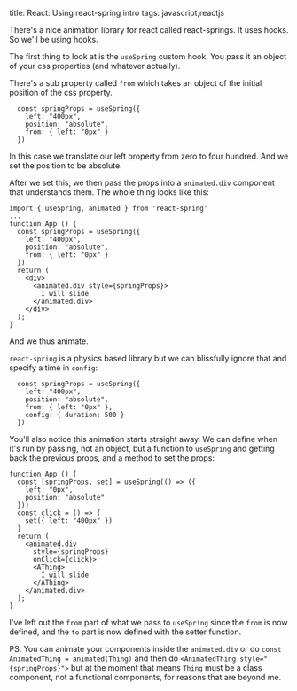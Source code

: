 title: React: Using react-spring intro
tags: javascript,reactjs

There's a nice animation library for react called react-springs. It uses hooks. So we'll be using hooks.

The first thing to look at is the `useSpring` custom hook. You pass it an object of your css properties (and whatever actually).

There's a sub property called `from` which takes an object of the initial position of the css property.

```
  const springProps = useSpring({ 
    left: "400px", 
    position: "absolute",
    from: { left: "0px" } 
  })
```

In this case we translate our left property from zero to four hundred. And we set the position to be absolute.

After we set this, we then pass the props into a `animated.div` component that understands them. The whole thing looks like this:

```
import { useSpring, animated } from 'react-spring'
...
function App () {
  const springProps = useSpring({ 
    left: "400px", 
    position: "absolute",
    from: { left: "0px" } 
  })
  return (
    <div>
      <animated.div style={springProps}>
        I will slide
      </animated.div>
    </div>
  );
}
```

And we thus animate. 

`react-spring` is a physics based library but we can blissfully ignore that and specify a time in `config`:

```
  const springProps = useSpring({ 
    left: "400px", 
    position: "absolute",
    from: { left: "0px" },
    config: { duration: 500 }
  })
```

You'll also notice this animation starts straight away. We can define when it's run by passing, not an object, but a function to `useSpring` and getting back the previous props, and a method to set the props:

```
function App () {
  const [springProps, set] = useSpring(() => ({ 
    left: "0px", 
    position: "absolute"
  }))
  const click = () => {
    set({ left: "400px" })
  }
  return (
    <animated.div 
      style={springProps} 
      onClick={click}>
      <AThing>
        I will slide
      </AThing>
    </animated.div>
  );
}
```

I've left out the `from` part of what we pass to `useSpring` since the `from` is now defined, and the `to` part is now defined with the setter function.

PS. You can animate your components inside the `animated.div` or do `const AnimatedThing = animated(Thing)` and then do `<AnimatedThing style="{springProps}">` but at the moment that means `Thing` must be a class component, not a functional components, for reasons that are beyond me.
